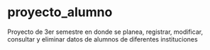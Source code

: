 # proyecto_alumno
Proyecto de 3er semestre en donde se planea, registrar, modificar, consultar y eliminar datos de alumnos de diferentes instituciones
